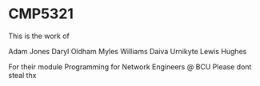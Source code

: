 # CMP5321
This is the work of

Adam Jones
Daryl Oldham
Myles Williams
Daiva Urnikyte
Lewis Hughes

For their module Programming for Network Engineers @ BCU
Please dont steal thx
